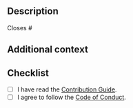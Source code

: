 ## Description

<!-- Describe your changes in detail. -->

<!--
If it resolves an open issue, link to the issue here, otherwise remove this
line.
-->

Closes #

## Additional context

<!-- If you have any other context, describe them here. -->

## Checklist

- [ ] I have read the [Contribution Guide].
- [ ] I agree to follow the [Code of Conduct].

[Contribution Guide]: https://github.com/sorairolake/rzopfli/blob/develop/CONTRIBUTING.adoc
[Code of Conduct]: https://github.com/sorairolake/rzopfli/blob/develop/CODE_OF_CONDUCT.md
